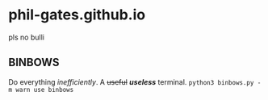 # phil-gates.github.io
pls no bulli

BINBOWS
-------

Do everything *inefficiently*. A ~~useful~~ ***useless*** terminal.
`python3 binbows.py -m warn use binbows`